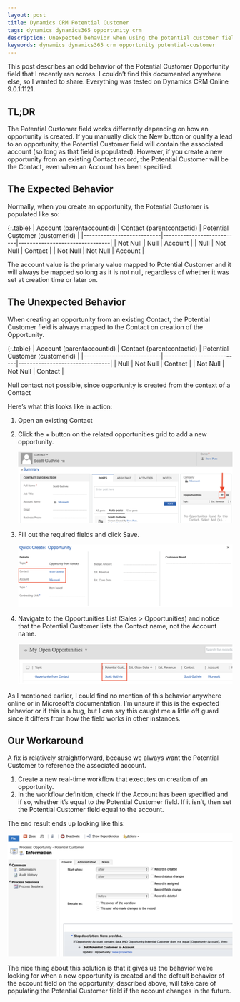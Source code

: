 ```yaml
---
layout: post
title: Dynamics CRM Potential Customer
tags: dynamics dynamics365 opportunity crm 
description: Unexpected behavior when using the potential customer field in Dynamics CRM
keywords: dynamics dynamics365 crm opportunity potential-customer
---
```


This post describes an odd behavior of the Potential Customer Opportunity field that I recently ran across. I couldn’t find this documented anywhere else, so I wanted to share. Everything was tested on Dynamics CRM Online 9.0.1.1121.

## TL;DR

The Potential Customer field works differently depending on how an opportunity is created. If you manually click the New button or qualify a lead to an opportunity, the Potential Customer field will contain the associated account (so long as that field is populated). However, if you create a new opportunity from an existing Contact record, the Potential Customer will be the Contact, even when an Account has been specified.

## The Expected Behavior

Normally, when you create an opportunity, the Potential Customer is populated like so:

{:.table}
| Account (parentaccountid) | Contact (parentcontactid) | Potential Customer (customerid) |
|---------------------------|---------------------------|--------------------------------|
| Not Null                  | Null                      | Account                     |
| Null                      | Not Null                  | Contact                     |
| Not Null                  | Not Null                  | Account                     |

The account value is the primary value mapped to Potential Customer and it will always be mapped so long as it is not null, regardless of whether it was set at creation time or later on.

## The Unexpected Behavior

When creating an opportunity from an existing Contact, the Potential Customer field is always mapped to the Contact on creation of the Opportunity. 

{:.table}
| Account (parentaccountid) | Contact (parentcontactid) | Potential Customer (customerid) |
|---------------------------|---------------------------|--------------------------------|
| Null                      | Not Null                  | Contact                     |
| Not Null                  | Not Null                  | Contact                     |

<p class="table-caption">Null contact not possible, since opportunity is created from the context of a Contact</p>

Here’s what this looks like in action:

1. Open an existing Contact
2. Click the + button on the related opportunities grid to add a new opportunity.

    ![Create New Opportunity](/images/dynamics-crm-potential-customer/create-new-opportunity.png "Create New Opportunity")

3. Fill out the required fields and click Save.

    ![Opportunity Quick Create](/images/dynamics-crm-potential-customer/opportunity-quick-create.png "Opportunity Quick Create")

4. Navigate to the Opportunities List (Sales > Opportunities) and notice that the Potential Customer lists the Contact name, not the Account name.

    ![Potential Customer Contact](/images/dynamics-crm-potential-customer/potential-customer-contact.png "Potential Customer Contact")

As I mentioned earlier, I could find no mention of this behavior anywhere online or in Microsoft’s documentation. I’m unsure if this is the expected behavior or if this is a bug, but I can say this caught me a little off guard since it differs from how the field works in other instances.

## Our Workaround

A fix is relatively straightforward, because we always want the Potential Customer to reference the associated account. 

1. Create a new real-time workflow that executes on creation of an opportunity.
2. In the workflow definition, check if the Account has been specified and if so, whether it’s equal to the Potential Customer field. If it isn’t, then set the Potential Customer field equal to the account.

The end result ends up looking like this:

![Workflow Definition](/images/dynamics-crm-potential-customer/workflow-definition.png "Workflow Definition")

The nice thing about this solution is that it gives us the behavior we’re looking for when a new opportunity is created and the default behavior of the account field on the opportunity, described above, will take care of populating the Potential Customer field if the account changes in the future.